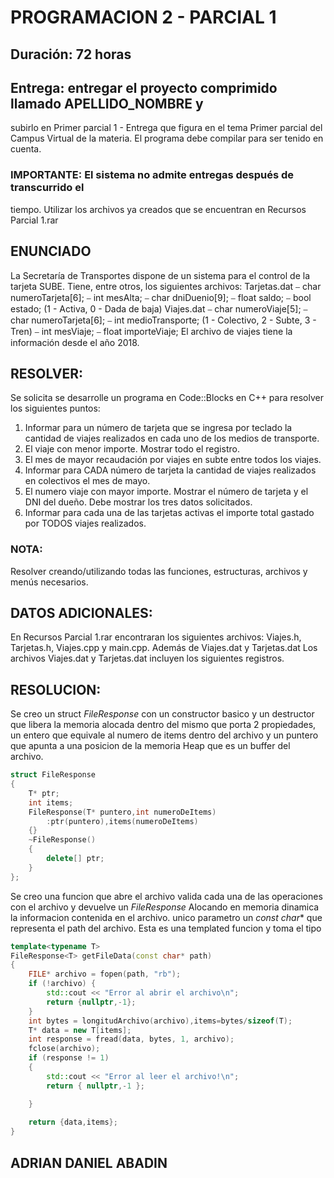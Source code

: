 ﻿# PROGRAMACION 2 - PARCIAL 1
## Duración: 72 horas
## Entrega: entregar el proyecto comprimido llamado APELLIDO_NOMBRE y 
subirlo en Primer parcial 1 - Entrega que figura en el tema Primer parcial
del Campus Virtual de la materia. El programa debe compilar para ser tenido 
en cuenta.
### IMPORTANTE: El sistema no admite entregas después de transcurrido el 
tiempo. Utilizar los archivos ya creados que se encuentran en 
Recursos Parcial 1.rar
## ENUNCIADO
La Secretaría de Transportes dispone de un sistema para el control de la tarjeta 
SUBE. Tiene, entre otros, los siguientes archivos:
Tarjetas.dat
⎯ char numeroTarjeta[6];
⎯ int mesAlta;
⎯ char dniDuenio[9];
⎯ float saldo;
⎯ bool estado; (1 - Activa, 0 - Dada de baja)
Viajes.dat
⎯ char numeroViaje[5];
⎯ char numeroTarjeta[6];
⎯ int medioTransporte; (1 - Colectivo, 2 - Subte, 3 - Tren)
⎯ int mesViaje;
⎯ float importeViaje;
El archivo de viajes tiene la información desde el año 2018.
## RESOLVER:
Se solicita se desarrolle un programa en Code::Blocks en C++ para resolver los 
siguientes puntos:
1. Informar para un número de tarjeta que se ingresa por teclado la 
cantidad de viajes realizados en cada uno de los medios de transporte.
2. El viaje con menor importe. Mostrar todo el registro.
3. El mes de mayor recaudación por viajes en subte entre todos los viajes.
4. Informar para CADA número de tarjeta la cantidad de viajes realizados 
en colectivos el mes de mayo.
5. El numero viaje con mayor importe. Mostrar el número de tarjeta y el DNI 
del dueño. Debe mostrar los tres datos solicitados.
6. Informar para cada una de las tarjetas activas el importe total gastado 
por TODOS viajes realizados.
### NOTA:
Resolver creando/utilizando todas las funciones, estructuras, archivos y menús 
necesarios.
## DATOS ADICIONALES:
En Recursos Parcial 1.rar encontraran los siguientes archivos:
Viajes.h, Tarjetas.h, Viajes.cpp y main.cpp. Además de Viajes.dat y Tarjetas.dat
Los archivos Viajes.dat y Tarjetas.dat incluyen los siguientes registros.

## RESOLUCION:
Se creo un struct *FileResponse* con un constructor basico y un destructor que libera la memoria alocada dentro del mismo que porta
2 propiedades, un entero que equivale al numero de items dentro del archivo y un puntero que apunta a una posicion de la memoria 
Heap que es un buffer del archivo.

```cpp
struct FileResponse
{
	T* ptr;
	int items;
	FileResponse(T* puntero,int numeroDeItems)
		:ptr(puntero),items(numeroDeItems)
	{}
	~FileResponse()
	{
		delete[] ptr;
	}
};
```
Se creo una funcion que abre el archivo valida cada una de las operaciones con el archivo y devuelve un *FileResponse*
Alocando en memoria dinamica la informacion contenida en el archivo. 
unico parametro un *const char** que representa el path del archivo.
Esta es una templated funcion y toma el tipo 
```cpp
template<typename T>
FileResponse<T> getFileData(const char* path)
{
	FILE* archivo = fopen(path, "rb");
	if (!archivo) {
		std::cout << "Error al abrir el archivo\n";
		return {nullptr,-1};
	}
	int bytes = longitudArchivo(archivo),items=bytes/sizeof(T);
	T* data = new T[items];
	int response = fread(data, bytes, 1, archivo);
	fclose(archivo);
	if (response != 1)
	{
		std::cout << "Error al leer el archivo!\n";
		return { nullptr,-1 };

	}
	
	return {data,items};
}
```

## ADRIAN DANIEL ABADIN

